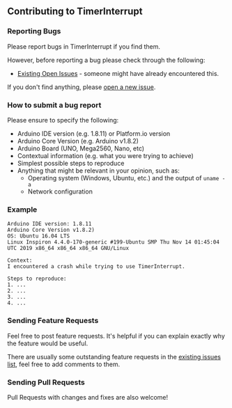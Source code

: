 ## Contributing to TimerInterrupt

### Reporting Bugs

Please report bugs in TimerInterrupt if you find them.

However, before reporting a bug please check through the following:

* [Existing Open Issues](https://github.com/khoih-prog/TimerInterrupt/issues) - someone might have already encountered this.

If you don't find anything, please [open a new issue](https://github.com/khoih-prog/TimerInterrupt/issues/new).

### How to submit a bug report

Please ensure to specify the following:

* Arduino IDE version (e.g. 1.8.11) or Platform.io version
* Arduino Core Version (e.g. Arduino v1.8.2)
* Arduino Board (UNO, Mega2560, Nano, etc)
* Contextual information (e.g. what you were trying to achieve)
* Simplest possible steps to reproduce
* Anything that might be relevant in your opinion, such as:
  * Operating system (Windows, Ubuntu, etc.) and the output of `uname -a`
  * Network configuration


### Example

```
Arduino IDE version: 1.8.11
Arduino Core Version v1.8.2)
OS: Ubuntu 16.04 LTS
Linux Inspiron 4.4.0-170-generic #199-Ubuntu SMP Thu Nov 14 01:45:04 UTC 2019 x86_64 x86_64 x86_64 GNU/Linux

Context:
I encountered a crash while trying to use TimerInterrupt.

Steps to reproduce:
1. ...
2. ...
3. ...
4. ...
```
### Sending Feature Requests

Feel free to post feature requests. It's helpful if you can explain exactly why the feature would be useful.

There are usually some outstanding feature requests in the [existing issues list](https://github.com/khoih-prog/TimerInterrupt/issues?q=is%3Aopen+is%3Aissue+label%3Aenhancement), feel free to add comments to them.

### Sending Pull Requests

Pull Requests with changes and fixes are also welcome!
